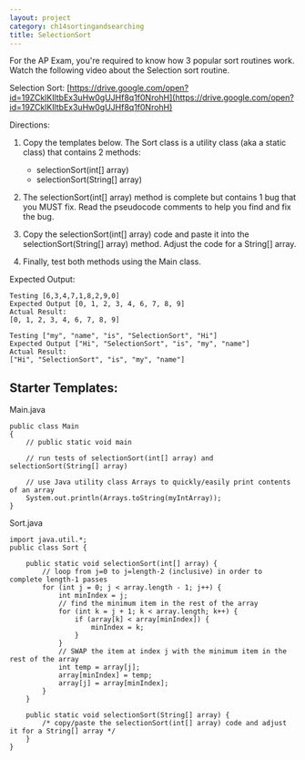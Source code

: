 ```yaml
---
layout: project
category: ch14sortingandsearching
title: SelectionSort
---
```


For the AP Exam, you're required to know how 3 popular sort routines work. Watch the following video about the Selection sort routine.

Selection Sort: [https://drive.google.com/open?id=19ZCklKIltbEx3uHw0gUJHf8q1f0NrohH](https://drive.google.com/open?id=19ZCklKIltbEx3uHw0gUJHf8q1f0NrohH)

Directions:

1. Copy the templates below. The Sort class is a utility class (aka a static class) that contains 2 methods:
   - selectionSort(int[] array)
   - selectionSort(String[] array)

1. The selectionSort(int[] array) method is complete but contains 1 bug that you MUST fix. Read the pseudocode comments to help you find and fix the bug.
1. Copy the selectionSort(int[] array) code and paste it into the selectionSort(String[] array) method. Adjust the code for a String[] array.
1. Finally, test both methods using the Main class.

Expected Output:
```
Testing [6,3,4,7,1,8,2,9,0]
Expected Output [0, 1, 2, 3, 4, 6, 7, 8, 9]
Actual Result:
[0, 1, 2, 3, 4, 6, 7, 8, 9]

Testing ["my", "name", "is", "SelectionSort", "Hi"]
Expected Output ["Hi", "SelectionSort", "is", "my", "name"]
Actual Result:
["Hi", "SelectionSort", "is", "my", "name"]
```


## Starter Templates:

Main.java
```
public class Main
{
    // public static void main

    // run tests of selectionSort(int[] array) and selectionSort(String[] array)

    // use Java utility class Arrays to quickly/easily print contents of an array
    System.out.println(Arrays.toString(myIntArray));
}
```

Sort.java
```
import java.util.*;
public class Sort {

    public static void selectionSort(int[] array) {
        // loop from j=0 to j=length-2 (inclusive) in order to complete length-1 passes
        for (int j = 0; j < array.length - 1; j++) {
            int minIndex = j;
            // find the minimum item in the rest of the array
            for (int k = j + 1; k < array.length; k++) {
                if (array[k] < array[minIndex]) {
                    minIndex = k;
                }
            }
            // SWAP the item at index j with the minimum item in the rest of the array
            int temp = array[j];
            array[minIndex] = temp;
            array[j] = array[minIndex];
        }
    }

    public static void selectionSort(String[] array) {
        /* copy/paste the selectionSort(int[] array) code and adjust it for a String[] array */
    }
}
```
